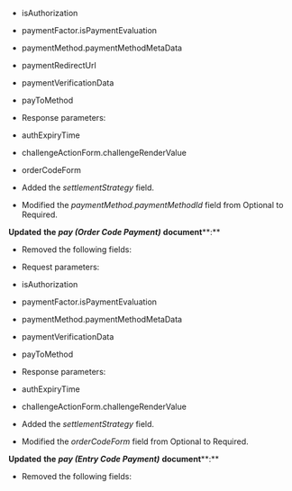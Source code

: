 *   isAuthorization
*   paymentFactor.isPaymentEvaluation
*   paymentMethod.paymentMethodMetaData
*   paymentRedirectUrl
*   paymentVerificationData
*   payToMethod

*   Response parameters:

*   authExpiryTime
*   challengeActionForm.challengeRenderValue
*   orderCodeForm

*   Added the _settlementStrategy_ field.
*   Modified the _paymentMethod.paymentMethodId_ field from Optional to Required.

**Updated** **the** **_pay (Order Code Payment)_** **document****:**

*   Removed the following fields:

*   Request parameters:

*   isAuthorization
*   paymentFactor.isPaymentEvaluation
*   paymentMethod.paymentMethodMetaData
*   paymentVerificationData
*   payToMethod

*   Response parameters:

*   authExpiryTime
*   challengeActionForm.challengeRenderValue

*   Added the _settlementStrategy_ field.
*   Modified the _orderCodeForm_ field from Optional to Required.

**Updated** **the** **_pay (Entry Code Payment)_** **document****:**

*   Removed the following fields: